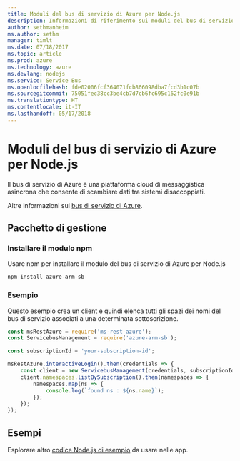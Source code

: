 ```yaml
---
title: Moduli del bus di servizio di Azure per Node.js
description: Informazioni di riferimento sui moduli del bus di servizio di Azure per Node.js
author: sethmanheim
ms.author: sethm
manager: timlt
ms.date: 07/18/2017
ms.topic: article
ms.prod: azure
ms.technology: azure
ms.devlang: nodejs
ms.service: Service Bus
ms.openlocfilehash: fde02006fcf364071fcb866098dba7fcd3b1c07b
ms.sourcegitcommit: 75051fec38cc3be4cb7d7cb6fc695c162fc0e91b
ms.translationtype: HT
ms.contentlocale: it-IT
ms.lasthandoff: 05/17/2018
---
```

# <a name="azure-service-bus-modules-for-nodejs"></a>Moduli del bus di servizio di Azure per Node.js

Il bus di servizio di Azure è una piattaforma cloud di messaggistica asincrona che consente di scambiare dati tra sistemi disaccoppiati.

Altre informazioni sul [bus di servizio di Azure](https://docs.microsoft.com/azure/service-bus-messaging/service-bus-messaging-overview).

## <a name="management-package"></a>Pacchetto di gestione

### <a name="install-the-npm-module"></a>Installare il modulo npm

Usare npm per installare il modulo del bus di servizio di Azure per Node.js

```bash
npm install azure-arm-sb
```

### <a name="example"></a>Esempio

Questo esempio crea un client e quindi elenca tutti gli spazi dei nomi del bus di servizio associati a una determinata sottoscrizione.

```javascript
const msRestAzure = require('ms-rest-azure');
const ServicebusManagement = require('azure-arm-sb');

const subscriptionId = 'your-subscription-id';

msRestAzure.interactiveLogin().then(credentials => {
    const client = new ServicebusManagement(credentials, subscriptionId);
    client.namespaces.listBySubscription().then(namespaces => {
        namespaces.map(ns => {
            console.log(`found ns : ${ns.name}`);
        });
    });
});
```

## <a name="samples"></a>Esempi

Esplorare altro [codice Node.js di esempio](https://azure.microsoft.com/resources/samples/?platform=nodejs) da usare nelle app.
